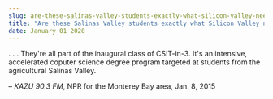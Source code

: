 ```yaml
---
slug: are-these-salinas-valley-students-exactly-what-silicon-valley-needs
title: "Are these Salinas Valley students exactly what Silicon Valley needs?"
date: January 01 2020
---
```


<p>. . . They're all part of the inaugural class of CSIT&#45;in&#45;3. It's an intensive, accelerated coputer science degree program targeted at students from the agricultural Salinas Valley.
</p><p>– <em>KAZU 90.3 FM</em>, NPR for the Monterey Bay area, Jan. 8, 2015
</p>

